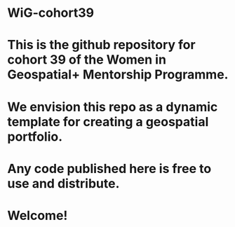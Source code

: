 # WiG-cohort39
# This is the github repository for cohort 39 of the Women in Geospatial+ Mentorship Programme.
# We envision this repo as a dynamic template for creating a geospatial portfolio.
# Any code published here is free to use and distribute. 
# Welcome!
